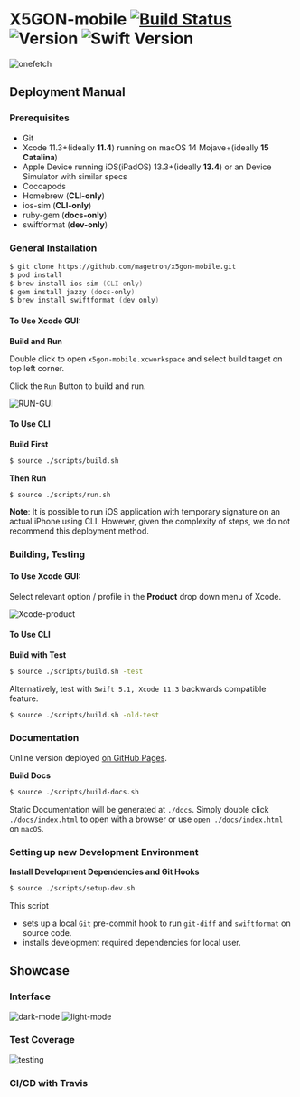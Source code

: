 # X5GON-mobile [![Build Status](https://travis-ci.com/magetron/X5GON-mobile.svg?token=1egyyzxUBmAzQpnmo8g4&branch=master)](https://travis-ci.com/magetron/X5GON-mobile) ![Version](https://img.shields.io/badge/v-0.2-blue) ![Swift Version](https://img.shields.io/badge/Swift-5-red) 

![onefetch](./images/onefetch.png)

## Deployment Manual

### Prerequisites

* Git
* Xcode 11.3+(ideally **11.4**) running on macOS 14 Mojave+(ideally **15 Catalina**)
* Apple Device running iOS(iPadOS) 13.3+(ideally **13.4**) or an Device Simulator with similar specs
* Cocoapods
* Homebrew (**CLI-only**)
* ios-sim (**CLI-only**)
* ruby-gem (**docs-only**)
* swiftformat (**dev-only**)

### General Installation

```zsh
$ git clone https://github.com/magetron/x5gon-mobile.git
$ pod install 
$ brew install ios-sim (CLI-only)
$ gem install jazzy (docs-only)
$ brew install swiftformat (dev only)
```

#### To Use Xcode GUI:

**Build and Run**

Double click to open `x5gon-mobile.xcworkspace` and select build target on top left corner.

Click the `Run` Button to build and run.

![RUN-GUI](./images/gui-run.png)

#### To Use CLI

**Build First**

```zsh
$ source ./scripts/build.sh
```

**Then Run**

```zsh
$ source ./scripts/run.sh
```

**Note**: It is possible to run iOS application with temporary signature on an actual iPhone using CLI. However, given the complexity of steps, we do not recommend this deployment method. 

### Building, Testing 

#### To Use Xcode GUI:

Select relevant option / profile in the **Product** drop down menu of Xcode.

![Xcode-product](./images/xcode-product.png)

#### To Use CLI

**Build with Test**

```zsh
$ source ./scripts/build.sh -test
```

Alternatively, test with `Swift 5.1, Xcode 11.3` backwards compatible feature.

```zsh
$ source ./scripts/build.sh -old-test
```

### Documentation

Online version deployed [on GitHub Pages](https://patrickwu.uk/X5GON-mobile).

**Build Docs**

```zsh
$ source ./scripts/build-docs.sh
```

Static Documentation will be generated at `./docs`. Simply double click `./docs/index.html` to open with a browser or use `open ./docs/index.html` on `macOS`.

### Setting up new Development Environment

**Install Development Dependencies and Git Hooks**

```zsh
$ source ./scripts/setup-dev.sh
```

This script
* sets up a local `Git` pre-commit hook to run `git-diff` and `swiftformat` on source code.
* installs development required dependencies for local user.


## Showcase

### Interface

![dark-mode](./images/showcase-dark.png)
![light-mode](./images/showcase-light.png)

### Test Coverage

![testing](./images/testing.png)

### CI/CD with Travis


